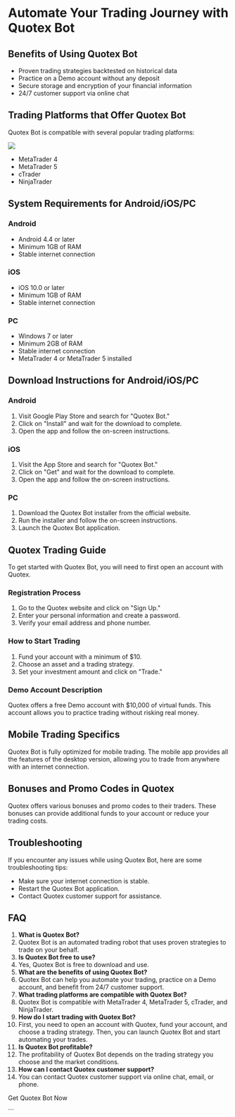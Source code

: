 # Automate Your Trading Journey with Quotex Bot

## Benefits of Using Quotex Bot

-   Proven trading strategies backtested on historical data
-   Practice on a Demo account without any deposit
-   Secure storage and encryption of your financial information
-   24/7 customer support via online chat

## Trading Platforms that Offer Quotex Bot

Quotex Bot is compatible with several popular trading platforms:

[![](https://static.quotex.io/files/4_en/300_250.jpg)](https://traff.sbs/brokerqxlid)

-   MetaTrader 4
-   MetaTrader 5
-   cTrader
-   NinjaTrader

## System Requirements for Android/iOS/PC

### Android

-   Android 4.4 or later
-   Minimum 1GB of RAM
-   Stable internet connection

### iOS

-   iOS 10.0 or later
-   Minimum 1GB of RAM
-   Stable internet connection

### PC

-   Windows 7 or later
-   Minimum 2GB of RAM
-   Stable internet connection
-   MetaTrader 4 or MetaTrader 5 installed

## Download Instructions for Android/iOS/PC

### Android

1.  Visit Google Play Store and search for "Quotex Bot."
2.  Click on "Install" and wait for the download to complete.
3.  Open the app and follow the on-screen instructions.

### iOS

1.  Visit the App Store and search for "Quotex Bot."
2.  Click on "Get" and wait for the download to complete.
3.  Open the app and follow the on-screen instructions.

### PC

1.  Download the Quotex Bot installer from the official website.
2.  Run the installer and follow the on-screen instructions.
3.  Launch the Quotex Bot application.

## Quotex Trading Guide

To get started with Quotex Bot, you will need to first open an account
with Quotex.

### Registration Process

1.  Go to the Quotex website and click on "Sign Up."
2.  Enter your personal information and create a password.
3.  Verify your email address and phone number.

### How to Start Trading

1.  Fund your account with a minimum of \$10.
2.  Choose an asset and a trading strategy.
3.  Set your investment amount and click on "Trade."

### Demo Account Description

Quotex offers a free Demo account with \$10,000 of virtual funds. This
account allows you to practice trading without risking real money.

## Mobile Trading Specifics

Quotex Bot is fully optimized for mobile trading. The mobile app
provides all the features of the desktop version, allowing you to trade
from anywhere with an internet connection.

## Bonuses and Promo Codes in Quotex

Quotex offers various bonuses and promo codes to their traders. These
bonuses can provide additional funds to your account or reduce your
trading costs.

## Troubleshooting

If you encounter any issues while using Quotex Bot, here are some
troubleshooting tips:

-   Make sure your internet connection is stable.
-   Restart the Quotex Bot application.
-   Contact Quotex customer support for assistance.

## FAQ

1.  **What is Quotex Bot?**
2.  Quotex Bot is an automated trading robot that uses proven strategies
    to trade on your behalf.
3.  **Is Quotex Bot free to use?**
4.  Yes, Quotex Bot is free to download and use.
5.  **What are the benefits of using Quotex Bot?**
6.  Quotex Bot can help you automate your trading, practice on a Demo
    account, and benefit from 24/7 customer support.
7.  **What trading platforms are compatible with Quotex Bot?**
8.  Quotex Bot is compatible with MetaTrader 4, MetaTrader 5, cTrader,
    and NinjaTrader.
9.  **How do I start trading with Quotex Bot?**
10. First, you need to open an account with Quotex, fund your account,
    and choose a trading strategy. Then, you can launch Quotex Bot and
    start automating your trades.
11. **Is Quotex Bot profitable?**
12. The profitability of Quotex Bot depends on the trading strategy you
    choose and the market conditions.
13. **How can I contact Quotex customer support?**
14. You can contact Quotex customer support via online chat, email, or
    phone.




Get Quotex Bot Now




\`\`\`

